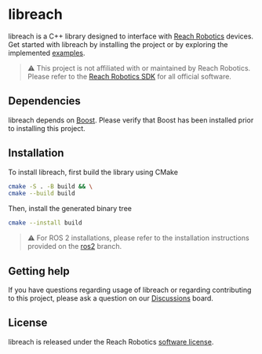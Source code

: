 # libreach

libreach is a C++ library designed to interface with [Reach Robotics](https://reachrobotics.com/)
devices. Get started with libreach by installing the project or by exploring
the implemented [examples](https://github.com/Robotic-Decision-Making-Lab/libreach/tree/main/examples).

> :warning: This project is not affiliated with or maintained by Reach Robotics.
> Please refer to the [Reach Robotics SDK](https://github.com/Reach-Robotics/reach_robotics_sdk/tree/master)
> for all official software.

## Dependencies

libreach depends on [Boost](https://www.boost.org/). Please verify that Boost
has been installed prior to installing this project.

## Installation

To install libreach, first build the library using CMake

```bash
cmake -S . -B build && \
cmake --build build
```

Then, install the generated binary tree

```bash
cmake --install build
```

> :warning: For ROS 2 installations, please refer to the installation instructions
> provided on the [ros2](https://github.com/Robotic-Decision-Making-Lab/libreach/tree/ros2)
> branch.

## Getting help

If you have questions regarding usage of libreach or regarding contributing to
this project, please ask a question on our [Discussions](https://github.com/Robotic-Decision-Making-Lab/libreach/discussions)
board.

## License

libreach is released under the Reach Robotics [software license](https://github.com/Reach-Robotics/reach_robotics_sdk/blob/master/LICENSE.txt).
